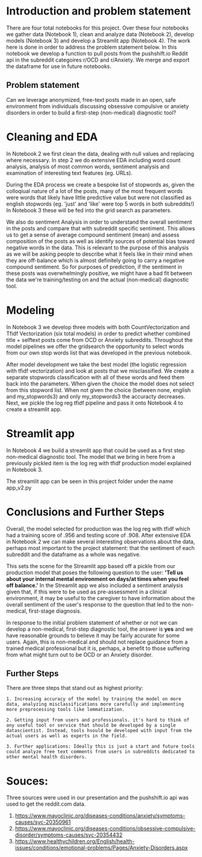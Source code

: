 # Introduction and problem statement

There are four total notebooks for this project. Over these four notebooks we gather data (Notebook 1), clean and analyze data (Notebook 2), develop models (Notebook 3) and develop a Streamlit app (Notebook 4). The work here is done in order to address the problem statement below. In this notebook we develop a function to pull posts from the pushshift.io Reddit api in the subreddit categoires r/OCD and r/Anxiety. We merge and export the dataframe for use in future notebooks.

## Problem statement

Can we leverage anonymized, free-text posts made in an open, safe environment from individuals discussing obsessive compulsive or anxiety disorders in order to build a first-step (non-medical) diagnostic tool?

# Cleaning and EDA
In Notebook 2 we first clean the data, dealing with null values and replacing where necessary. In step 2 we do extensive EDA including word count analysis, analysis of most common words, sentiment analysis and examination of interesting text features (eg. URLs).

During the EDA process we create a bespoke list of stopwords as, given the colloqiual nature of a lot of the posts, many of the most frequent words were words that likely have little predictive value but were not classified as english stopwords (eg. 'just' and 'like' were top 5 words in both subreddits!) In Notebook 3 these will be fed into the grid search as parameters.

We also do sentiment Analysis in order to understand the overall sentiment in the posts and compare that with subreddit specific sentiment. This allows us to get a sense of average compound sentiment (mean) and assess composition of the posts as well as identify sources of potential bias toward negative words in the data. This is relevant to the purpose of this analysis as we will be asking people to describe what it feels like in their mind when they are off-balance which is almost definitely going to carry a negative compound sentiment. So for purposes of prediction, if the sentiment in these posts was overwhelmingly positive, we might have a bad fit between the data we're training/testing on and the actual (non-medical) diagnostic tool.

# Modeling

In Notebook 3 we develop three models with both CountVectorization and Tfidf Vectorization (six total models) in order to predict whether combined title + selftext posts come from OCD or Anxiety subreddits. Throughout the model pipelines we offer the gridsearch the opportunity to select words from our own stop words list that was developed in the previous notebook.

After model development we take the best model (the logistic regression with tfidf vectorization) and look at posts that we misclassified. We create a separate stopwords classification with all of these words and feed them back into the parameters. When given the choice the model does not select from this stopword list. When not given the choice (between none, english and my_stopwords3) and only my_stopwords3 the accuracty decreases. Next, we pickle the log reg tfidf pipeline and pass it onto Notebook 4 to create a streamlit app.

# Streamlit app

In Notebook 4 we build a streamlit app that could be used as a first step non-medical diagnostic tool. The model that we bring in here from a previously pickled item is the log reg with tfidf production model explained in Notebook 3.

The streamlit app can be seen in this project folder under the name app_v2.py 

# Conclusions and Further Steps
Overall, the model selected for production was the log reg with tfidf which had a training score of .956 and testing score of .908. After extensive EDA in Notebook 2 we can make several interesting observations about the data, perhaps most important to the project statement: that the sentiment of each subreddit and the dataframe as a whole was negative.

This sets the scene for the Streamlit app based off a pickle from our production model that poses the following question to the user: **'Tell us about your internal mental environment on days/at times when you feel off balance.'** In the Streamlit app we also included a sentiment analysis given that, if this were to be used as pre-assessment in a clinical environment, it may be useful to the caregiver to have information about the overall sentiment of the user's response to the question that led to the non-medical, first-stage diagnosis.

In response to the initial problem statement of whether or not we can develop a non-medical, first-step diagnostic tool, the answer is **yes** and we have reasonable grounds to believe it may be fairly accurate for some users. Again, this is non-medical and should not replace guidance from a trained medical professional but it is, perhaps, a benefit to those suffering from what might turn out to be OCD or an Anxiety disorder.

## Further Steps

There are three steps that stand out as highest priority:

    1. Increasing accuracy of the model by training the model on more data, analyzing misclassifications more carefully and implementing more preprocessing tools like lemmatization.

    2. Getting input from users and professionals. it's hard to think of any useful tool or service that should be developed by a single datascientist. Instead, tools hsould be developed with input from the actual users as well as experts in the field.

    3. Further applications: Ideally this is just a start and future tools could analyze free text comments from users in subreddits dedicated to other mental health disorders.

# Souces:
Three sources were used in our presentation and the pushshift.io api was used to get the reddit.com data.
1. https://www.mayoclinic.org/diseases-conditions/anxiety/symptoms-causes/syc-20350961
2. https://www.mayoclinic.org/diseases-conditions/obsessive-compulsive-disorder/symptoms-causes/syc-20354432
3. https://www.healthychildren.org/English/health-issues/conditions/emotional-problems/Pages/Anxiety-Disorders.aspx
